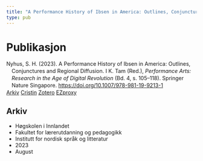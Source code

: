 ```yaml
---
title: "A Performance History of Ibsen in America: Outlines, Conjunctures and Regional Diffusion"
type: pub
---
```

<h1>Publikasjon</h1>
<article id="csl-bib-container-PV2HMRUS" class="csl-bib-container">
  <div class="csl-bib-body" style="line-height: 1.35; padding-left: 1em; text-indent:-1em;">
  <div class="csl-entry">Nyhus, S. H. (2023). A Performance History of Ibsen in America: Outlines, Conjunctures and Regional Diffusion. I K. Tam (Red.), <i>Performance Arts: Research in the Age of Digital Revolution</i> (Bd. 4, s. 105&#x2013;118). Springer Nature Singapore. <a href="https://doi.org/10.1007/978-981-19-9213-1">https://doi.org/10.1007/978-981-19-9213-1</a></div>
</div>
  <div class="csl-bib-buttons">
    <a href="#taxonomy-article-PV2HMRUS" class="csl-bib-button">Arkiv</a>
    <a href="https://app.cristin.no/results/show.jsf?id=2168096" alt="Cristin URL" class="csl-bib-button">Cristin</a>
    <a href="http://zotero.org/groups/5022929/items/PV2HMRUS" alt="Zotero URL" class="csl-bib-button">Zotero</a>
    <a href="http://ezproxy.inn.no/login?url=https://doi.org/10.1007/978-981-19-9213-1_7" class="csl-bib-button">EZproxy</a>
  </div>
  <div id="csl-bib-meta-container-PV2HMRUS"></div>
</article>
<div id="csl-bib-meta-PV2HMRUS" class="csl-bib-meta">
  <article id="taxonomy-article-PV2HMRUS" class="taxonomy-article">
    <h1>Arkiv</h1>
    <ul>
      <li>Høgskolen i Innlandet</li>
      <li>Fakultet for lærerutdanning og pedagogikk</li>
      <li>Institutt for nordisk språk og litteratur</li>
      <li>2023</li>
      <li>August</li>
    </ul>
  </article>
</div>
